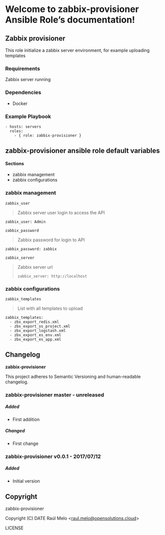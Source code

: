 Welcome to zabbix-provisioner Ansible Role’s documentation!
===========================================================

Zabbix provisioner
------------------

This role initialize a zabbix server environment, for example uploading
templates

### Requirements

Zabbix server running

### Dependencies

-   Docker

### Example Playbook

    - hosts: servers
      roles:
        - { role: zabbix-provisioner }

zabbix-provisioner ansible role default variables
-------------------------------------------------

#### Sections

-   zabbix management
-   zabbix configurations

### zabbix management

`zabbix_user`

> Zabbix server user login to access the API

    zabbix_user: Admin

`zabbix_password`

> Zabbix password for login to API

    zabbix_password: zabbix

`zabbix_server`

> Zabbix server url
>
>     zabbix_server: http://localhost

### zabbix configurations

`zabbix_templates`

> List with all templates to upload

    zabbix_templates:
      - zbx_export_redis.xml
      - zbx_export_os_project.xml
      - zbx_export_logstash.xml
      - zbx_export_es_env.xml
      - zbx_export_es_app.xml

Changelog
---------

**zabbix-provisioner**

This project adheres to Semantic Versioning and human-readable
changelog.

### zabbix-provisioner master - unreleased

##### Added

-   First addition

##### Changed

-   First change

### zabbix-provisioner v0.0.1 - 2017/07/12

##### Added

-   Initial version

Copyright
---------

zabbix-provisioner

Copyright (C) DATE Raúl Melo &lt;<raul.melo@opensolutions.cloud>&gt;

LICENSE

